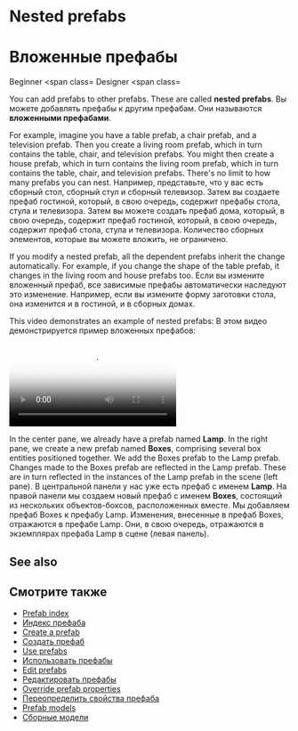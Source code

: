 # Nested prefabs
# Вложенные префабы

<span class="label label-doc-level">Beginner</span>
<span class=
<span class="label label-doc-audience">Designer</span>
<span class=

You can add prefabs to other prefabs. These are called **nested prefabs**.
Вы можете добавлять префабы к другим префабам.  Они называются **вложенными префабами**.

For example, imagine you have a table prefab, a chair prefab, and a television prefab. Then you create a living room prefab, which in turn contains the table, chair, and television prefabs. You might then create a house prefab, which in turn contains the living room prefab, which in turn contains the table, chair, and television prefabs. There's no limit to how many prefabs you can nest.
Например, представьте, что у вас есть сборный стол, сборный стул и сборный телевизор.  Затем вы создаете префаб гостиной, который, в свою очередь, содержит префабы стола, стула и телевизора.  Затем вы можете создать префаб дома, который, в свою очередь, содержит префаб гостиной, который, в свою очередь, содержит префаб стола, стула и телевизора.  Количество сборных элементов, которые вы можете вложить, не ограничено.

If you modify a nested prefab, all the dependent prefabs inherit the change automatically. For example, if you change the shape of the table prefab, it changes in the living room and house prefabs too.
Если вы измените вложенный префаб, все зависимые префабы автоматически наследуют это изменение.  Например, если вы измените форму заготовки стола, она изменится и в гостиной, и в сборных домах.

This video demonstrates an example of nested prefabs:
В этом видео демонстрируется пример вложенных префабов:

<p>
<p>
<video autoplay loop class="responsive-video" poster="media/create-nested-prefab.jpg">
<цикл автовоспроизведения видео class=
   <source src="media/create-nested-prefab.mp4" type="video/mp4">
<source src=
</video>
</видео>
</p>
</p>

In the center pane, we already have a prefab named **Lamp**. In the right pane, we create a new prefab named **Boxes**, comprising several box entities positioned together. We add the Boxes prefab to the Lamp prefab. Changes made to the Boxes prefab are reflected in the Lamp prefab. These are in turn reflected in the instances of the Lamp prefab in the scene (left pane).
В центральной панели у нас уже есть префаб с именем **Lamp**.  На правой панели мы создаем новый префаб с именем **Boxes**, состоящий из нескольких объектов-боксов, расположенных вместе.  Мы добавляем префаб Boxes к префабу Lamp.  Изменения, внесенные в префаб Boxes, отражаются в префабе Lamp.  Они, в свою очередь, отражаются в экземплярах префаба Lamp в сцене (левая панель).

## See also
## Смотрите также

* [Prefab index](index.md)
* [Индекс префаба](index.md)
* [Create a prefab](create-a-prefab.md)
* [Создать префаб](create-a-prefab.md)
* [Use prefabs](use-prefabs.md)
* [Использовать префабы](use-prefabs.md)
* [Edit prefabs](edit-prefabs.md)
* [Редактировать префабы](edit-prefabs.md)
* [Override prefab properties](override-prefab-properties.md)
* [Переопределить свойства префаба](override-prefab-properties.md)
* [Prefab models](prefab-models.md)
* [Сборные модели](prefab-models.md)
